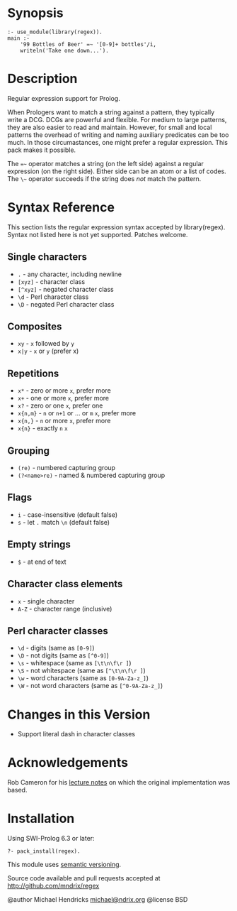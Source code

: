 # Synopsis

    :- use_module(library(regex)).
    main :-
        '99 Bottles of Beer' =~ '[0-9]+ bottles'/i,
        writeln('Take one down...').

# Description

Regular expression support for Prolog.

When Prologers want to match a string against a pattern, they typically write a DCG.  DCGs are powerful and flexible.  For medium to large patterns, they are also easier to read and maintain.  However, for small and local patterns the overhead of writing and naming auxiliary predicates can be too much.  In those circumastances, one might prefer a regular expression.  This pack makes it possible.

The `=~` operator matches a string (on the left side) against a regular expression (on the right side).  Either side can be an atom or a list of codes.  The `\~` operator succeeds if the string does _not_ match the pattern.

# Syntax Reference

This section lists the regular expression syntax accepted by library(regex).  Syntax not listed here is not yet supported.  Patches welcome.

## Single characters

  * `.` - any character, including newline
  * `[xyz]` - character class
  * `[^xyz]` - negated character class
  * `\d` - Perl character class
  * `\D` - negated Perl character class

## Composites

  * `xy` - `x` followed by `y`
  * `x|y` - `x` or `y` (prefer x)

## Repetitions

  * `x*` - zero or more `x`, prefer more
  * `x+` - one or more `x`, prefer more
  * `x?` - zero or one `x`, prefer one
  * `x{n,m}` - `n` or `n+1` or ... or `m` `x`, prefer more
  * `x{n,}` - `n` or more `x`, prefer more
  * `x{n}` - exactly `n` `x`

## Grouping

  * `(re)` - numbered capturing group
  * `(?<name>re)` - named & numbered capturing group

## Flags

  * `i` - case-insensitive (default false)
  * `s` - let `.` match `\n` (default false)

## Empty strings

  * `$` - at end of text

## Character class elements

  * `x` - single character
  * `A-Z` - character range (inclusive)

## Perl character classes

  * `\d` - digits (same as `[0-9]`)
  * `\D` - not digits (same as `[^0-9]`)
  * `\s` - whitespace (same as `[\t\n\f\r ]`)
  * `\S` - not whitespace (same as `[^\t\n\f\r ]`)
  * `\w` - word characters (same as `[0-9A-Za-z_]`)
  * `\W` - not word characters (same as `[^0-9A-Za-z_]`)

# Changes in this Version

  * Support literal dash in character classes

# Acknowledgements

Rob Cameron for his [lecture notes](http://www.cs.sfu.ca/~cameron/Teaching/384/99-3/regexp-plg.html) on which the original implementation was based.

# Installation

Using SWI-Prolog 6.3 or later:

    ?- pack_install(regex).

This module uses [semantic versioning](http://semver.org/).

Source code available and pull requests accepted at
http://github.com/mndrix/regex

@author Michael Hendricks <michael@ndrix.org>
@license BSD
